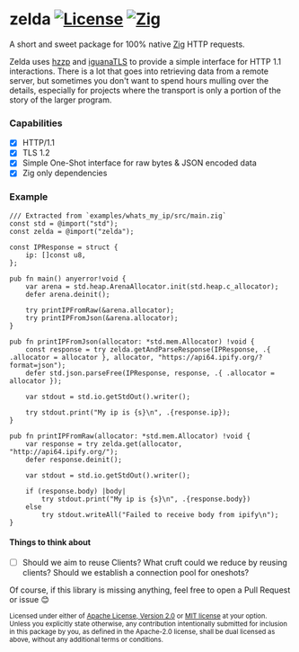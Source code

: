 zelda [![License](https://img.shields.io/badge/license-MIT-8FBD08.svg)](https://shields.io/) [![Zig](https://img.shields.io/badge/Made_with-Zig-F7A41D.svg)](https://shields.io/)
====
A short and sweet package for 100% native [Zig](https://ziglang.org) HTTP requests.

Zelda uses [hzzp](https://github.com/truemedian/hzzp) and [iguanaTLS](https://github.com/alexnask/iguanaTLS) to provide a simple interface for HTTP 1.1 interactions. There is a lot that goes into retrieving data from a remote server, but sometimes you don't want to spend hours mulling over the details, especially for projects where the transport is only a portion of the story of the larger program.

### Capabilities
- [x] HTTP/1.1
- [x] TLS 1.2
- [x] Simple One-Shot interface for raw bytes & JSON encoded data
- [x] Zig only dependencies

### Example
```zig
/// Extracted from `examples/whats_my_ip/src/main.zig`
const std = @import("std");
const zelda = @import("zelda");

const IPResponse = struct {
    ip: []const u8,
};

pub fn main() anyerror!void {
    var arena = std.heap.ArenaAllocator.init(std.heap.c_allocator);
    defer arena.deinit();

    try printIPFromRaw(&arena.allocator);
    try printIPFromJson(&arena.allocator);
}

pub fn printIPFromJson(allocator: *std.mem.Allocator) !void {
    const response = try zelda.getAndParseResponse(IPResponse, .{ .allocator = allocator }, allocator, "https://api64.ipify.org/?format=json");
    defer std.json.parseFree(IPResponse, response, .{ .allocator = allocator });

    var stdout = std.io.getStdOut().writer();

    try stdout.print("My ip is {s}\n", .{response.ip});
}

pub fn printIPFromRaw(allocator: *std.mem.Allocator) !void {
    var response = try zelda.get(allocator, "http://api64.ipify.org/");
    defer response.deinit();

    var stdout = std.io.getStdOut().writer();

    if (response.body) |body|
        try stdout.print("My ip is {s}\n", .{response.body})
    else
        try stdout.writeAll("Failed to receive body from ipify\n");
}
```

#### Things to think about
- [ ] Should we aim to reuse Clients? What cruft could we reduce by reusing clients? Should we establish a connection pool for oneshots?

Of course, if this library is missing anything, feel free to open a Pull Request or issue 😊

<sup>
Licensed under either of <a href="LICENSE-APACHE">Apache License, Version
2.0</a> or <a href="LICENSE-MIT">MIT license</a> at your option.
</sup>

<br/>

<sub>
Unless you explicitly state otherwise, any contribution intentionally submitted
for inclusion in this package by you, as defined in the Apache-2.0 license, shall
be dual licensed as above, without any additional terms or conditions.
</sub>
